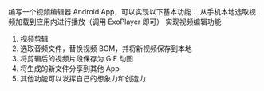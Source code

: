 编写一个视频编辑器 Android App，可以实现以下基本功能：
从手机本地选取视频加载到应用内进行播放（调用 ExoPlayer 即可）
实现视频编辑功能
1. 视频剪辑
2. 选取音频文件，替换视频 BGM，并将新视频保存到本地
3. 将剪辑后的视频片段保存为 GIF 动图
4. 将生成的新文件分享到其他 App
5. 其他功能可以发挥自己的想象力和创造力
